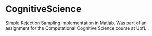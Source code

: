 CognitiveScience
================

Simple Rejection Sampling implementation in Matlab. Was part of an assignment for the Computational Cognitive Science course at UofL

